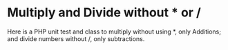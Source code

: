Multiply and Divide without * or /
=========================================

Here is a PHP unit test and class to multiply without using *, only Additions; and divide numbers without /, only subtractions.
